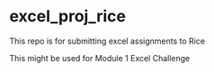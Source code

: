 # excel_proj_rice
This repo is for submitting excel assignments to Rice

This might be used for Module 1 Excel Challenge
